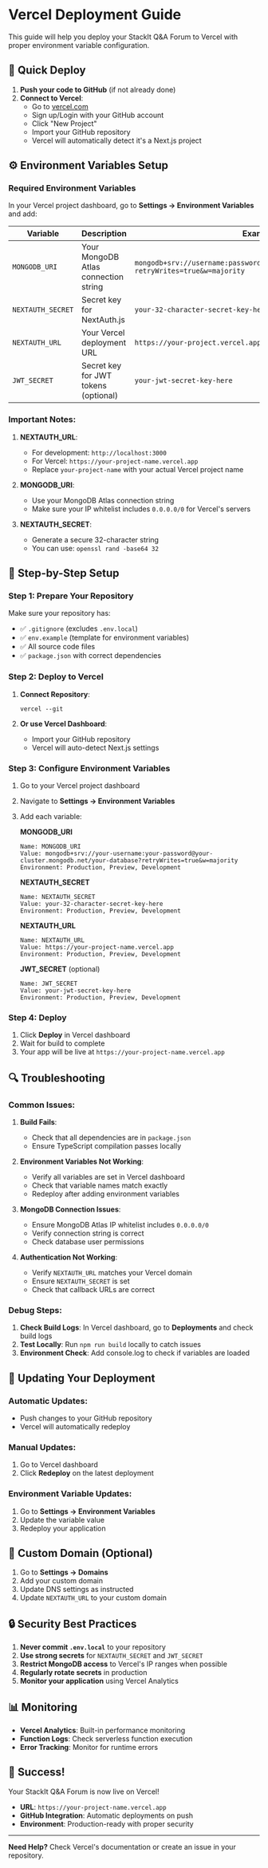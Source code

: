 # Vercel Deployment Guide

This guide will help you deploy your StackIt Q&A Forum to Vercel with proper environment variable configuration.

## 🚀 Quick Deploy

1. **Push your code to GitHub** (if not already done)
2. **Connect to Vercel**:
   - Go to [vercel.com](https://vercel.com)
   - Sign up/Login with your GitHub account
   - Click "New Project"
   - Import your GitHub repository
   - Vercel will automatically detect it's a Next.js project

## ⚙️ Environment Variables Setup

### Required Environment Variables

In your Vercel project dashboard, go to **Settings → Environment Variables** and add:

| Variable | Description | Example |
|----------|-------------|---------|
| `MONGODB_URI` | Your MongoDB Atlas connection string | `mongodb+srv://username:password@cluster.mongodb.net/database?retryWrites=true&w=majority` |
| `NEXTAUTH_SECRET` | Secret key for NextAuth.js | `your-32-character-secret-key-here` |
| `NEXTAUTH_URL` | Your Vercel deployment URL | `https://your-project.vercel.app` |
| `JWT_SECRET` | Secret key for JWT tokens (optional) | `your-jwt-secret-key-here` |

### Important Notes:

1. **NEXTAUTH_URL**: 
   - For development: `http://localhost:3000`
   - For Vercel: `https://your-project-name.vercel.app`
   - Replace `your-project-name` with your actual Vercel project name

2. **MONGODB_URI**: 
   - Use your MongoDB Atlas connection string
   - Make sure your IP whitelist includes `0.0.0.0/0` for Vercel's servers

3. **NEXTAUTH_SECRET**: 
   - Generate a secure 32-character string
   - You can use: `openssl rand -base64 32`

## 🔧 Step-by-Step Setup

### Step 1: Prepare Your Repository

Make sure your repository has:
- ✅ `.gitignore` (excludes `.env.local`)
- ✅ `env.example` (template for environment variables)
- ✅ All source code files
- ✅ `package.json` with correct dependencies

### Step 2: Deploy to Vercel

1. **Connect Repository**:
   ```
   vercel --git
   ```

2. **Or use Vercel Dashboard**:
   - Import your GitHub repository
   - Vercel will auto-detect Next.js settings

### Step 3: Configure Environment Variables

1. Go to your Vercel project dashboard
2. Navigate to **Settings → Environment Variables**
3. Add each variable:

   **MONGODB_URI**
   ```
   Name: MONGODB_URI
   Value: mongodb+srv://your-username:your-password@your-cluster.mongodb.net/your-database?retryWrites=true&w=majority
   Environment: Production, Preview, Development
   ```

   **NEXTAUTH_SECRET**
   ```
   Name: NEXTAUTH_SECRET
   Value: your-32-character-secret-key-here
   Environment: Production, Preview, Development
   ```

   **NEXTAUTH_URL**
   ```
   Name: NEXTAUTH_URL
   Value: https://your-project-name.vercel.app
   Environment: Production, Preview, Development
   ```

   **JWT_SECRET** (optional)
   ```
   Name: JWT_SECRET
   Value: your-jwt-secret-key-here
   Environment: Production, Preview, Development
   ```

### Step 4: Deploy

1. Click **Deploy** in Vercel dashboard
2. Wait for build to complete
3. Your app will be live at `https://your-project-name.vercel.app`

## 🔍 Troubleshooting

### Common Issues:

1. **Build Fails**:
   - Check that all dependencies are in `package.json`
   - Ensure TypeScript compilation passes locally

2. **Environment Variables Not Working**:
   - Verify all variables are set in Vercel dashboard
   - Check that variable names match exactly
   - Redeploy after adding environment variables

3. **MongoDB Connection Issues**:
   - Ensure MongoDB Atlas IP whitelist includes `0.0.0.0/0`
   - Verify connection string is correct
   - Check database user permissions

4. **Authentication Not Working**:
   - Verify `NEXTAUTH_URL` matches your Vercel domain
   - Ensure `NEXTAUTH_SECRET` is set
   - Check that callback URLs are correct

### Debug Steps:

1. **Check Build Logs**: In Vercel dashboard, go to **Deployments** and check build logs
2. **Test Locally**: Run `npm run build` locally to catch issues
3. **Environment Check**: Add console.log to check if variables are loaded

## 🔄 Updating Your Deployment

### Automatic Updates:
- Push changes to your GitHub repository
- Vercel will automatically redeploy

### Manual Updates:
1. Go to Vercel dashboard
2. Click **Redeploy** on the latest deployment

### Environment Variable Updates:
1. Go to **Settings → Environment Variables**
2. Update the variable value
3. Redeploy your application

## 📱 Custom Domain (Optional)

1. Go to **Settings → Domains**
2. Add your custom domain
3. Update DNS settings as instructed
4. Update `NEXTAUTH_URL` to your custom domain

## 🔒 Security Best Practices

1. **Never commit `.env.local`** to your repository
2. **Use strong secrets** for `NEXTAUTH_SECRET` and `JWT_SECRET`
3. **Restrict MongoDB access** to Vercel's IP ranges when possible
4. **Regularly rotate secrets** in production
5. **Monitor your application** using Vercel Analytics

## 📊 Monitoring

- **Vercel Analytics**: Built-in performance monitoring
- **Function Logs**: Check serverless function execution
- **Error Tracking**: Monitor for runtime errors

## 🎉 Success!

Your StackIt Q&A Forum is now live on Vercel! 

- **URL**: `https://your-project-name.vercel.app`
- **GitHub Integration**: Automatic deployments on push
- **Environment**: Production-ready with proper security

---

**Need Help?** Check Vercel's documentation or create an issue in your repository. 